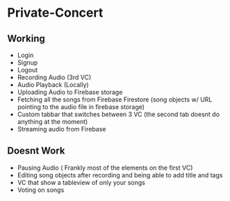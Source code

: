 # Private-Concert
## Working
- Login
- Signup
- Logout
- Recording Audio (3rd VC)
- Audio Playback (Locally)
- Uploading Audio to Firebase storage
- Fetching all the songs from Firebase Firestore (song objects w/ URL pointing to the audio file in firebase storage)
- Custom tabbar that switches between 3 VC (the second tab doesnt do anything at the moment)
- Streaming audio from Firebase

## Doesnt Work
- Pausing Audio ( Frankly most of the elements on the first VC)
- Editing song objects after recording and being able to add title and tags
- VC that show a tableview of only your songs
- Voting on songs
